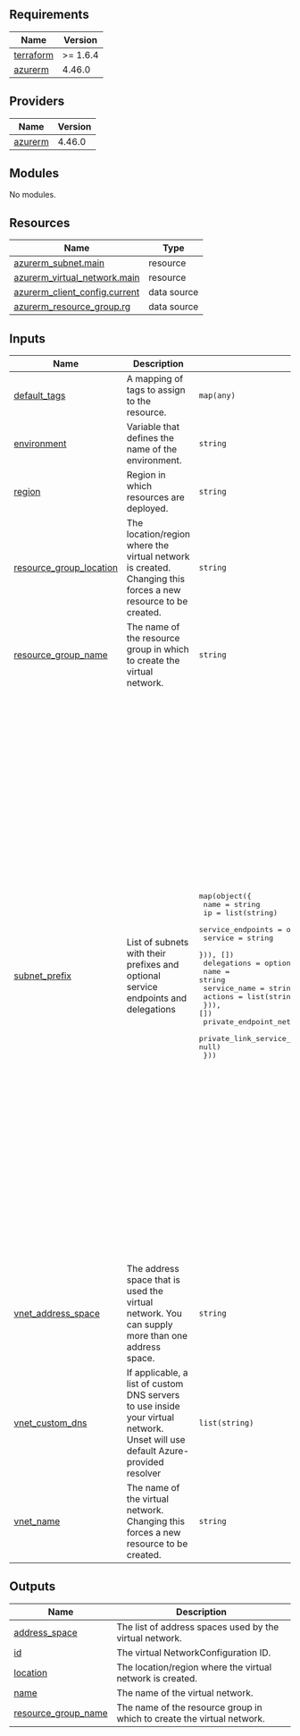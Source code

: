 ## Requirements

| Name | Version |
|------|---------|
| <a name="requirement_terraform"></a> [terraform](#requirement\_terraform) | >= 1.6.4 |
| <a name="requirement_azurerm"></a> [azurerm](#requirement\_azurerm) | 4.46.0 |

## Providers

| Name | Version |
|------|---------|
| <a name="provider_azurerm"></a> [azurerm](#provider\_azurerm) | 4.46.0 |

## Modules

No modules.

## Resources

| Name | Type |
|------|------|
| [azurerm_subnet.main](https://registry.terraform.io/providers/hashicorp/azurerm/4.46.0/docs/resources/subnet) | resource |
| [azurerm_virtual_network.main](https://registry.terraform.io/providers/hashicorp/azurerm/4.46.0/docs/resources/virtual_network) | resource |
| [azurerm_client_config.current](https://registry.terraform.io/providers/hashicorp/azurerm/4.46.0/docs/data-sources/client_config) | data source |
| [azurerm_resource_group.rg](https://registry.terraform.io/providers/hashicorp/azurerm/4.46.0/docs/data-sources/resource_group) | data source |

## Inputs

| Name | Description | Type | Default | Required |
|------|-------------|------|---------|:--------:|
| <a name="input_default_tags"></a> [default\_tags](#input\_default\_tags) | A mapping of tags to assign to the resource. | `map(any)` | <pre>{<br/>  "ManagedByTerraform": "True"<br/>}</pre> | no |
| <a name="input_environment"></a> [environment](#input\_environment) | Variable that defines the name of the environment. | `string` | `"dev"` | no |
| <a name="input_region"></a> [region](#input\_region) | Region in which resources are deployed. | `string` | `"weu"` | no |
| <a name="input_resource_group_location"></a> [resource\_group\_location](#input\_resource\_group\_location) | The location/region where the virtual network is created. Changing this forces a new resource to be created. | `string` | `"West Europe"` | no |
| <a name="input_resource_group_name"></a> [resource\_group\_name](#input\_resource\_group\_name) | The name of the resource group in which to create the virtual network. | `string` | n/a | yes |
| <a name="input_subnet_prefix"></a> [subnet\_prefix](#input\_subnet\_prefix) | List of subnets with their prefixes and optional service endpoints and delegations | <pre>map(object({<br/>    name              = string<br/>    ip                = list(string)<br/>    service_endpoints = optional(list(object({<br/>      service = string<br/>    })), [])<br/>    delegations = optional(list(object({<br/>      name         = string<br/>      service_name = string<br/>      actions      = list(string)<br/>    })), [])<br/>    private_endpoint_network_policies = optional(string, null)<br/>    private_link_service_network_policies_enabled = optional(string, null)<br/>  }))</pre> | <pre>{<br/>  "example-subnet-1": {<br/>    "delegations": [<br/>      {<br/>        "actions": [<br/>          "Microsoft.Network/virtualNetworks/subnets/action"<br/>        ],<br/>        "name": "delegation1",<br/>        "service_name": "Microsoft.Web/serverFarms"<br/>      }<br/>    ],<br/>    "ip": [<br/>      "10.0.1.0/24"<br/>    ],<br/>    "name": "subnet-1",<br/>    "private_endpoint_network_policies": "Disabled",<br/>    "private_link_service_network_policies_enabled": false,<br/>    "service_endpoints": [<br/>      {<br/>        "service": "Microsoft.Storage"<br/>      },<br/>      {<br/>        "service": "Microsoft.Sql"<br/>      }<br/>    ]<br/>  },<br/>  "example-subnet-2": {<br/>    "delegations": [<br/>      {<br/>        "actions": [<br/>          "Microsoft.Network/virtualNetworks/subnets/action"<br/>        ],<br/>        "name": "delegation2",<br/>        "service_name": "Microsoft.Web/serverFarms"<br/>      }<br/>    ],<br/>    "ip": [<br/>      "10.0.2.0/24"<br/>    ],<br/>    "name": "subnet-2",<br/>    "private_endpoint_network_policies": "Disabled",<br/>    "private_link_service_network_policies_enabled": false,<br/>    "service_endpoints": [<br/>      {<br/>        "service": "Microsoft.Storage"<br/>      }<br/>    ]<br/>  }<br/>}</pre> | no |
| <a name="input_vnet_address_space"></a> [vnet\_address\_space](#input\_vnet\_address\_space) | The address space that is used the virtual network. You can supply more than one address space. | `string` | `"10.0.0.0/16"` | no |
| <a name="input_vnet_custom_dns"></a> [vnet\_custom\_dns](#input\_vnet\_custom\_dns) | If applicable, a list of custom DNS servers to use inside your virtual network.  Unset will use default Azure-provided resolver | `list(string)` | `null` | no |
| <a name="input_vnet_name"></a> [vnet\_name](#input\_vnet\_name) | The name of the virtual network. Changing this forces a new resource to be created. | `string` | `"VirtualNetwork1"` | no |

## Outputs

| Name | Description |
|------|-------------|
| <a name="output_address_space"></a> [address\_space](#output\_address\_space) | The list of address spaces used by the virtual network. |
| <a name="output_id"></a> [id](#output\_id) | The virtual NetworkConfiguration ID. |
| <a name="output_location"></a> [location](#output\_location) | The location/region where the virtual network is created. |
| <a name="output_name"></a> [name](#output\_name) | The name of the virtual network. |
| <a name="output_resource_group_name"></a> [resource\_group\_name](#output\_resource\_group\_name) | The name of the resource group in which to create the virtual network. |
